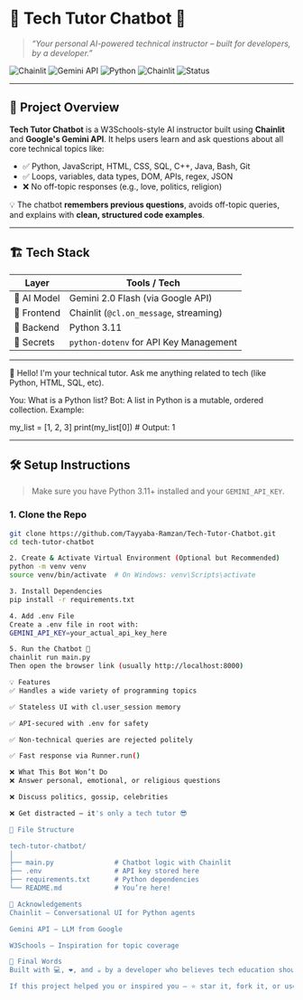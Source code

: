 # 🧠 Tech Tutor Chatbot 🤖
> _“Your personal AI-powered technical instructor – built for developers, by a developer.”_


![Chainlit](https://img.shields.io/badge/Chainlit-Framework-6A5ACD?logo=python&logoColor=white)
![Gemini API](https://img.shields.io/badge/API-Gemini-blue)
![Python](https://img.shields.io/badge/Built%20With-Python%203.11-yellow)
![Chainlit](https://img.shields.io/badge/UI%20Framework-Chainlit-orange)
![Status](https://img.shields.io/badge/Status-Ready%20for%20Deployment-brightgreen)


---

## 🚀 Project Overview

**Tech Tutor Chatbot** is a W3Schools-style AI instructor built using **Chainlit** and **Google's Gemini API**. It helps users learn and ask questions about all core technical topics like:

- ✅ Python, JavaScript, HTML, CSS, SQL, C++, Java, Bash, Git
- ✅ Loops, variables, data types, DOM, APIs, regex, JSON
- ❌ No off-topic responses (e.g., love, politics, religion)

💡 The chatbot **remembers previous questions**, avoids off-topic queries, and explains with **clean, structured code examples**.

---

## 🏗️ Tech Stack

| Layer        | Tools / Tech                          |
|--------------|----------------------------------------|
| 🧠 AI Model  | Gemini 2.0 Flash (via Google API)      |
| 💬 Frontend  | Chainlit (`@cl.on_message`, streaming) |
| 🐍 Backend   | Python 3.11                            |
| 🔐 Secrets   | `python-dotenv` for API Key Management |

---

👋 Hello! I'm your technical tutor. Ask me anything related to tech (like Python, HTML, SQL, etc).

You: What is a Python list?
Bot: A list in Python is a mutable, ordered collection. Example:

my_list = [1, 2, 3]
print(my_list[0])  # Output: 1


---

## 🛠️ Setup Instructions

> Make sure you have Python 3.11+ installed and your `GEMINI_API_KEY`.

### 1. Clone the Repo

```bash
git clone https://github.com/Tayyaba-Ramzan/Tech-Tutor-Chatbot.git
cd tech-tutor-chatbot

2. Create & Activate Virtual Environment (Optional but Recommended)
python -m venv venv
source venv/bin/activate  # On Windows: venv\Scripts\activate

3. Install Dependencies
pip install -r requirements.txt

4. Add .env File
Create a .env file in root with:
GEMINI_API_KEY=your_actual_api_key_here

5. Run the Chatbot 🚀
chainlit run main.py
Then open the browser link (usually http://localhost:8000)

💡 Features
✅ Handles a wide variety of programming topics

✅ Stateless UI with cl.user_session memory

✅ API-secured with .env for safety

✅ Non-technical queries are rejected politely

✅ Fast response via Runner.run() 

❌ What This Bot Won’t Do
❌ Answer personal, emotional, or religious questions

❌ Discuss politics, gossip, celebrities

❌ Get distracted – it's only a tech tutor 😎

📁 File Structure

tech-tutor-chatbot/
│
├── main.py               # Chatbot logic with Chainlit
├── .env                  # API key stored here
├── requirements.txt      # Python dependencies
└── README.md             # You’re here!

🙌 Acknowledgements
Chainlit – Conversational UI for Python agents

Gemini API – LLM from Google

W3Schools – Inspiration for topic coverage

🏁 Final Words
Built with 💻, ❤️, and ☕ by a developer who believes tech education should be accessible, clean, and AI-powered.

If this project helped you or inspired you — ⭐ star it, fork it, or use it in your next bootcamp or classroom.


